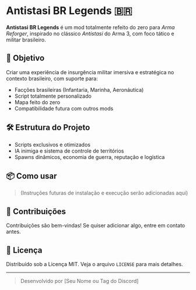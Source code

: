 # Antistasi BR Legends 🇧🇷

**Antistasi BR Legends** é um mod totalmente refeito do zero para *Arma Reforger*, inspirado no clássico *Antistasi* do Arma 3, com foco tático e militar brasileiro.

## 🎯 Objetivo
Criar uma experiência de insurgência militar imersiva e estratégica no contexto brasileiro, com suporte para:
- Facções brasileiras (Infantaria, Marinha, Aeronáutica)
- Script totalmente personalizado
- Mapa feito do zero
- Compatibilidade futura com outros mods

## 🛠 Estrutura do Projeto
- Scripts exclusivos e otimizados
- IA inimiga e sistema de controle de territórios
- Spawns dinâmicos, economia de guerra, reputação e logística

## 📦 Como usar
> (Instruções futuras de instalação e execução serão adicionadas aqui)

## 🔄 Contribuições
Contribuições são bem-vindas! Se quiser adicionar algo, entre em contato antes.

## 📜 Licença
Distribuído sob a Licença MIT. Veja o arquivo `LICENSE` para mais detalhes.

---

> Desenvolvido por [Seu Nome ou Tag do Discord]